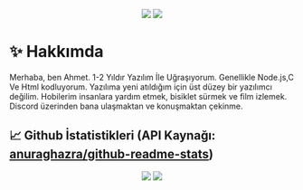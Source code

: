 <p align="center">
 <a href="https://discord.com/users/692655071967576074" target"blank_"><img src="https://img.shields.io/badge/Champ%20-7289DA.svg?&style=for-the-badge&logo=discord&logoColor=white"></a>
  <a href="https://www.github.com/Champ018" target"blank_"><img src="https://img.shields.io/badge/Champ%20-191717.svg?&style=for-the-badge&logo=github&logoColor=white"></a>


# ✨ Hakkımda

Merhaba, ben Ahmet. 1-2 Yıldır Yazılım İle Uğraşıyorum. Genellikle Node.js,C Ve Html kodluyorum. Yazılıma yeni atıldığım için üst düzey bir yazılımcı değilim. Hobilerim insanlara yardım etmek, bisiklet sürmek ve film izlemek. Discord üzerinden bana ulaşmaktan ve konuşmaktan çekinme.
## 📈 Github İstatistikleri (API Kaynağı: [anuraghazra/github-readme-stats](https://github.com/anuraghazra/github-readme-stats))

<p align="center">
    <img src="https://github-readme-stats.vercel.app/api?username=Champ018&show_icons=true&hide_title=true&theme=radical&text_color=FF9DD9&count_private=true&include_all_commits=true&hide_border=true" />
    <img src="https://github-readme-stats.vercel.app/api/top-langs/?username=Champ018&layout=compact&text_color=FF9DD9&title_color=FF9DD9&bg_color=141321&count_private=true&include_all_commits=true&hide_border=true&langs_count=10" />
</p>
